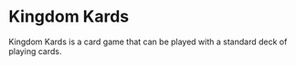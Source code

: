 # Kingdom Kards

Kingdom Kards is a card game that can be played with a standard deck of playing 
cards. 

